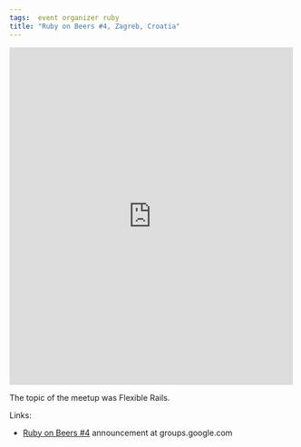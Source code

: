 ```yaml
---
tags:  event organizer ruby
title: "Ruby on Beers #4, Zagreb, Croatia"
---
```

<iframe src="https://www.facebook.com/plugins/post.php?href=https%3A%2F%2Fwww.facebook.com%2Fmedia%2Fset%2F%3Fset%3Da.10154157331047290.1073741903.735252289%26type%3D3&width=500" width="500" height="597" style="border:none;overflow:hidden" scrolling="no" frameborder="0" allowTransparency="true"></iframe>

The topic of the meetup was Flexible Rails.

Links:

- [Ruby on Beers #4](https://groups.google.com/forum/#!topic/ruby-hr/H7m8PNAmdjY) announcement at groups.google.com
